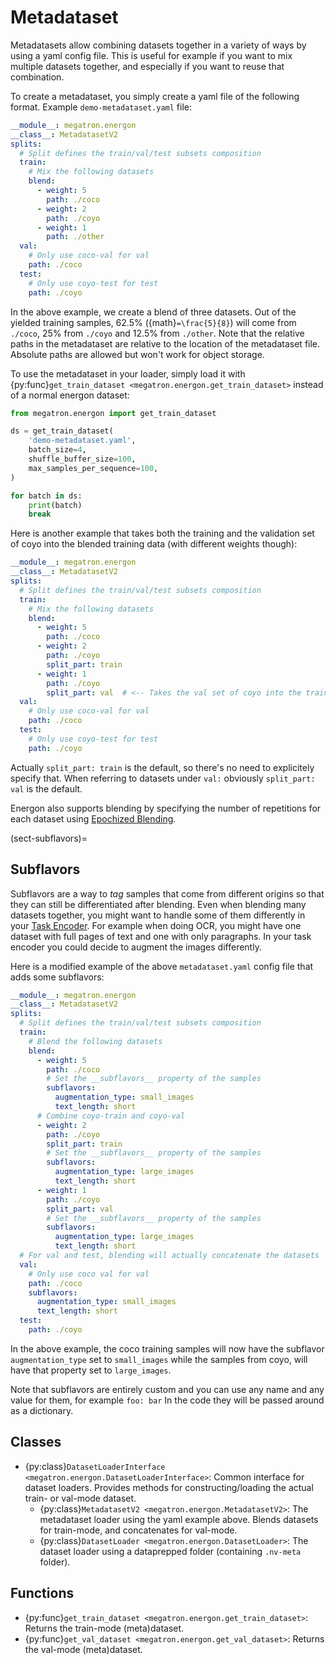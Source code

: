 <!--- Copyright (c) 2025, NVIDIA CORPORATION.
SPDX-License-Identifier: BSD-3-Clause -->

# Metadataset

Metadatasets allow combining datasets together in a variety of ways by using a yaml config file.
This is useful for example if you want to mix multiple datasets together, and especially if you want to reuse that combination.

To create a metadataset, you simply create a yaml file of the following format.
Example `demo-metadataset.yaml` file:

```yaml
__module__: megatron.energon
__class__: MetadatasetV2
splits:
  # Split defines the train/val/test subsets composition 
  train:
    # Mix the following datasets
    blend:
      - weight: 5
        path: ./coco
      - weight: 2
        path: ./coyo
      - weight: 1
        path: ./other
  val:
    # Only use coco-val for val
    path: ./coco
  test:
    # Only use coyo-test for test
    path: ./coyo
```


In the above example, we create a blend of three datasets. Out of the yielded training samples, 62.5% ({math}`=\frac{5}{8}`) will come from `./coco`, 25% from `./coyo` and 12.5% from `./other`.
Note that the relative paths in the metadataset are relative to the location of the metadataset file. Absolute paths are allowed but won't work for object storage.

To use the metadataset in your loader, simply load it with {py:func}`get_train_dataset <megatron.energon.get_train_dataset>` instead of a normal energon dataset:
```python
from megatron.energon import get_train_dataset

ds = get_train_dataset(
    'demo-metadataset.yaml',
    batch_size=4,
    shuffle_buffer_size=100,
    max_samples_per_sequence=100,
)

for batch in ds:
    print(batch)
    break

```

Here is another example that takes both the training and the validation set of coyo into the blended training data (with different weights though):

```yaml
__module__: megatron.energon
__class__: MetadatasetV2
splits:
  # Split defines the train/val/test subsets composition 
  train:
    # Mix the following datasets
    blend:
      - weight: 5
        path: ./coco
      - weight: 2
        path: ./coyo
        split_part: train
      - weight: 1
        path: ./coyo
        split_part: val  # <-- Takes the val set of coyo into the train split
  val:
    # Only use coco-val for val
    path: ./coco
  test:
    # Only use coyo-test for test
    path: ./coyo
```

Actually `split_part: train` is the default, so there's no need to explicitely specify that.
When referring to datasets under `val:` obviously `split_part: val` is the default.

Energon also supports blending by specifying the number of repetitions for each dataset using [Epochized Blending](../advanced/epochized_blending).

(sect-subflavors)=
## Subflavors

Subflavors are a way to *tag* samples that come from different origins so that they can still be differentiated after blending.
Even when blending many datasets together, you might want to handle some of them differently in your [Task Encoder](task_encoder).
For example when doing OCR, you might have one dataset with full pages of text and one with only paragraphs. In your task encoder you could decide to augment the images differently.

Here is a modified example of the above `metadataset.yaml` config file that adds some subflavors:
```yaml
__module__: megatron.energon
__class__: MetadatasetV2
splits:
  # Split defines the train/val/test subsets composition 
  train:
    # Blend the following datasets
    blend:
      - weight: 5
        path: ./coco
        # Set the __subflavors__ property of the samples
        subflavors:
          augmentation_type: small_images
          text_length: short
      # Combine coyo-train and coyo-val
      - weight: 2
        path: ./coyo
        split_part: train
        # Set the __subflavors__ property of the samples
        subflavors:
          augmentation_type: large_images
          text_length: short
      - weight: 1
        path: ./coyo
        split_part: val
        # Set the __subflavors__ property of the samples
        subflavors:
          augmentation_type: large_images
          text_length: short
  # For val and test, blending will actually concatenate the datasets
  val:
    # Only use coco val for val
    path: ./coco
    subflavors:
      augmentation_type: small_images
      text_length: short
  test:
    path: ./coyo
```

In the above example, the coco training samples will now have the subflavor `augmentation_type` set to `small_images` while the samples from coyo, will have that property set to `large_images`.

Note that subflavors are entirely custom and you can use any name and any value for them, for example `foo: bar`
In the code they will be passed around as a dictionary.


## Classes
* {py:class}`DatasetLoaderInterface <megatron.energon.DatasetLoaderInterface>`: Common interface for dataset loaders. Provides methods for constructing/loading the actual train- or val-mode dataset.
  * {py:class}`MetadatasetV2 <megatron.energon.MetadatasetV2>`: The metadataset loader using the yaml example above. Blends datasets for train-mode, and concatenates for val-mode.
  * {py:class}`DatasetLoader <megatron.energon.DatasetLoader>`: The dataset loader using a dataprepped folder (containing `.nv-meta` folder).

## Functions
* {py:func}`get_train_dataset <megatron.energon.get_train_dataset>`: Returns the train-mode (meta)dataset.
* {py:func}`get_val_dataset <megatron.energon.get_val_dataset>`: Returns the val-mode (meta)dataset.

